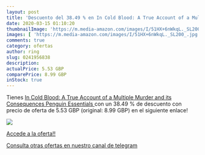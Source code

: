 ```yaml
---
layout: post
title: 'Descuento del 38.49 % en In Cold Blood: A True Account of a Multi'
date: 2020-03-15 01:10:20
thumbnailImage: 'https://m.media-amazon.com/images/I/51HX+6nWkqL._SL200_.jpg'
images: [ 'https://m.media-amazon.com/images/I/51HX+6nWkqL._SL200_.jpg' ]
comments: true
category: ofertas
author: ring
slug: 0241956838
description:
actualPrice: 5.53 GBP
comparePrice: 8.99 GBP
inStock: true
---
```


Tienes [In Cold Blood: A True Account of a Multiple Murder and its Consequences  Penguin Essentials ](https://www.amazon.co.uk/dp/0241956838/?tag=redken01-21) con un 38.49 % de descuento con precio de oferta de 5.53 GBP (original: 8.99 GBP) en el siguiente enlace!

[![](https://m.media-amazon.com/images/I/51HX+6nWkqL._SL200_.jpg)](https://www.amazon.co.uk/dp/0241956838/?tag=redken01-21)

[Accede a la oferta!!](https://www.amazon.co.uk/dp/0241956838/?tag=redken01-21)

[Consulta otras ofertas en nuestro canal de telegram](https://t.me/s/ofertas25)
